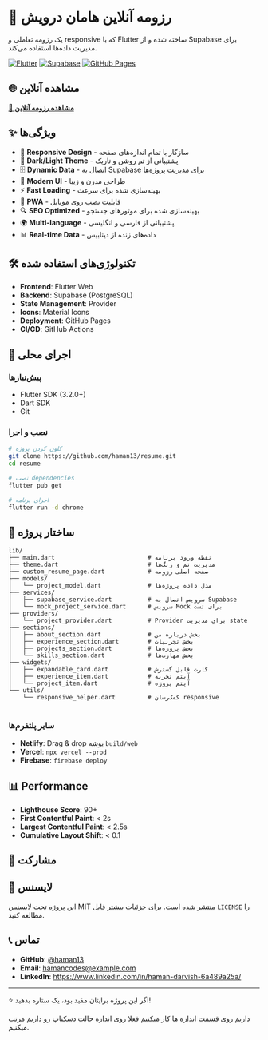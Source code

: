 # 🚀 رزومه آنلاین هامان درویش

یک رزومه تعاملی و responsive که با Flutter ساخته شده و از Supabase برای مدیریت داده‌ها استفاده می‌کند.

[![Flutter](https://img.shields.io/badge/Flutter-02569B?style=for-the-badge&logo=flutter&logoColor=white)](https://flutter.dev/)
[![Supabase](https://img.shields.io/badge/Supabase-3ECF8E?style=for-the-badge&logo=supabase&logoColor=white)](https://supabase.com/)
[![GitHub Pages](https://img.shields.io/badge/GitHub%20Pages-222222?style=for-the-badge&logo=github&logoColor=white)](https://pages.github.com/)

## 🌐 مشاهده آنلاین

[**🔗 مشاهده رزومه آنلاین**](https://haman13.github.io/resume/)

## ✨ ویژگی‌ها

- 📱 **Responsive Design** - سازگار با تمام اندازه‌های صفحه
- 🌙 **Dark/Light Theme** - پشتیبانی از تم روشن و تاریک
- 🗄️ **Dynamic Data** - اتصال به Supabase برای مدیریت پروژه‌ها
- 🎨 **Modern UI** - طراحی مدرن و زیبا
- ⚡ **Fast Loading** - بهینه‌سازی شده برای سرعت
- 📱 **PWA** - قابلیت نصب روی موبایل
- 🔍 **SEO Optimized** - بهینه‌سازی شده برای موتورهای جستجو
- 🌍 **Multi-language** - پشتیبانی از فارسی و انگلیسی
- 📊 **Real-time Data** - داده‌های زنده از دیتابیس

## 🛠️ تکنولوژی‌های استفاده شده

- **Frontend**: Flutter Web
- **Backend**: Supabase (PostgreSQL)
- **State Management**: Provider
- **Icons**: Material Icons
- **Deployment**: GitHub Pages
- **CI/CD**: GitHub Actions

## 🚀 اجرای محلی

### پیش‌نیازها
- Flutter SDK (3.2.0+)
- Dart SDK
- Git

### نصب و اجرا
```bash
# کلون کردن پروژه
git clone https://github.com/haman13/resume.git
cd resume

# نصب dependencies
flutter pub get

# اجرای برنامه
flutter run -d chrome
```

## 📁 ساختار پروژه

```
lib/
├── main.dart                          # نقطه ورود برنامه
├── theme.dart                         # مدیریت تم و رنگ‌ها
├── custom_resume_page.dart            # صفحه اصلی رزومه
├── models/
│   └── project_model.dart             # مدل داده پروژه‌ها
├── services/
│   ├── supabase_service.dart          # سرویس اتصال به Supabase
│   └── mock_project_service.dart      # سرویس Mock برای تست
├── providers/
│   └── project_provider.dart          # Provider برای مدیریت state
├── sections/
│   ├── about_section.dart             # بخش درباره من
│   ├── experience_section.dart        # بخش تجربیات
│   ├── projects_section.dart          # بخش پروژه‌ها
│   └── skills_section.dart            # بخش مهارت‌ها
├── widgets/
│   ├── expandable_card.dart           # کارت قابل گسترش
│   ├── experience_item.dart           # آیتم تجربه
│   └── project_item.dart              # آیتم پروژه
└── utils/
    └── responsive_helper.dart         # کمک‌رسان responsive
```

#




### سایر پلتفرم‌ها
- **Netlify**: Drag & drop پوشه `build/web`
- **Vercel**: `npx vercel --prod`
- **Firebase**: `firebase deploy`



## 📊 Performance

- **Lighthouse Score**: 90+
- **First Contentful Paint**: < 2s
- **Largest Contentful Paint**: < 2.5s
- **Cumulative Layout Shift**: < 0.1

## 🤝 مشارکت

## 📄 لایسنس

این پروژه تحت لایسنس MIT منتشر شده است. برای جزئیات بیشتر فایل `LICENSE` را مطالعه کنید.

## 📞 تماس

- **GitHub**: [@haman13](https://github.com/haman13)
- **Email**: hamancodes@example.com
- **LinkedIn**: https://www.linkedin.com/in/haman-darvish-6a489a25a/

---

⭐ اگر این پروژه برایتان مفید بود، یک ستاره بدهید!



داریم روی قسمت اندازه ها کار میکنیم فعلا روی اندازه حالت دسکتاپ رو داریم مرتب میکنیم.